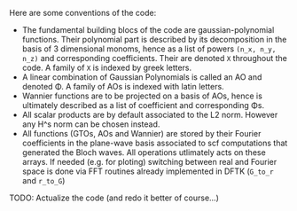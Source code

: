 Here are some conventions of the code:

 - The fundamental building blocs of the code are gaussian-polynomial functions.
   Their polynomial part is described by its decomposition in the basis of 3 dimensional monoms, hence as a list of powers `(n_x, n_y, n_z)` and corresponding  coefficients. Their are denoted `Χ` throughout the code. A family of `Χ` is indexed by greek letters.
 - A linear combination of Gaussian Polynomials is called an AO and denoted Φ. A family of AOs is indexed with latin letters.
 - Wannier functions are to be projected on a basis of AOs, hence is ultimately described as a list of coefficient and corresponding Φs.
 - All scalar products are by default associated to the L2 norm. However any H^s norm can be chosen instead.
 - All functions (GTOs, AOs and Wannier) are stored by their Fourier coefficients in the plane-wave basis associated to scf computations that generated the Bloch waves. All operations utlimately acts on these arrays. If needed (e.g. for ploting) switching between real and Fourier space is done via FFT routines already implemented in DFTK (`G_to_r` and `r_to_G`)

TODO: Actualize the code (and redo it better of course...)
